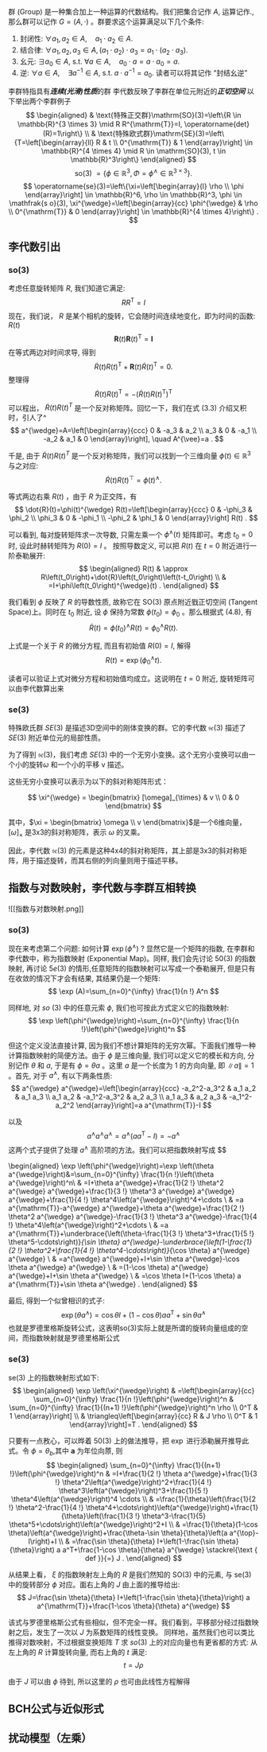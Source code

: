 群 (Group) 是一种集合加上一种运算的代数结构。我们把集合记作 $A$, 运算记作., 那么群可以记作 $G=(A, \cdot)$ 。群要求这个运算满足以下几个条件:
1. 封闭性: $\forall a_1, a_2 \in A, \quad a_1 \cdot a_2 \in A$.
2. 结合律: $\forall a_1, a_2, a_3 \in A,\left(a_1 \cdot a_2\right) \cdot a_3=a_1 \cdot\left(a_2 \cdot a_3\right)$.
3. 幺元: $\exists a_0 \in A$, s.t. $\forall a \in A, \quad a_0 \cdot a=a \cdot a_0=a$.
4. 逆: $\forall a \in A, \quad \exists a^{-1} \in A$, s.t. $a \cdot a^{-1}=a_0$.
读者可以将其记作 “封结幺逆”

李群特指具有***连续(光滑)性质***的群
李代数反映了李群在单位元附近的***正切空间***
以下举出两个李群例子
$$
\begin{aligned}
& \text{特殊正交群}\mathrm{SO}(3)=\left\{R \in \mathbb{R}^{3 \times 3} \mid R R^{\mathrm{T}}=I, \operatorname{det}(R)=1\right\} \\
& \text{特殊欧式群}\mathrm{SE}(3)=\left\{T=\left[\begin{array}{ll}
R & t \\
0^{\mathrm{T}} & 1
\end{array}\right] \in \mathbb{R}^{4 \times 4} \mid R \in \mathrm{SO}(3), t \in \mathbb{R}^3\right\}
\end{aligned}
$$
$$
\text { so(3) }=\left\{\phi \in \mathbb{R}^3, \Phi=\phi^{\wedge} \in \mathbb{R}^{3 \times 3}\right\} .
$$
$$
\operatorname{se}(3)=\left\{\xi=\left[\begin{array}{l}
\rho \\
\phi
\end{array}\right] \in \mathbb{R}^6, \rho \in \mathbb{R}^3, \phi \in \mathfrak{s o}(3), \xi^{\wedge}=\left[\begin{array}{cc}
\phi^{\wedge} & \rho \\
0^{\mathrm{T}} & 0
\end{array}\right] \in \mathbb{R}^{4 \times 4}\right\} .
$$
## 李代数引出
### so(3)
考虑任意旋转矩阵 $R$, 我们知道它满足:
$$
R R^{\mathrm{T}}=I
$$
现在，我们说， $R$ 是某个相机的旋转，它会随时间连续地变化，即为时间的函数: $R(t)$ 
$$
\boldsymbol{R}(t) \boldsymbol{R}(t)^{\mathrm{T}}=\boldsymbol{I}
$$
在等式两边对时间求导, 得到
$$
\dot{R}(t) R(t)^{\mathrm{T}}+\boldsymbol{R}(t) \dot{R}(t)^{\mathrm{T}}=0 .
$$
整理得
$$
\dot{R}(t) R(t)^{\mathrm{T}}=-\left(\dot{R}(t) R(t)^{\mathrm{T}}\right)^{\mathrm{T}}
$$
可以程出， $\dot{R}(t) R(t)^T$ 是一个反对称矩阵。回忆一下，我们在式 (3.3) 介绍又积时，引人了^
$$
a^{\wedge}=A=\left[\begin{array}{ccc}
0 & -a_3 & a_2 \\
a_3 & 0 & -a_1 \\
-a_2 & a_1 & 0
\end{array}\right], \quad A^{\vee}=a .
$$

千是, 由于 $\dot{R}(t) R(t)^T$ 是一个反对称矩阵，我们可以找到一个三维向量 $\phi(t) \in \mathbb{R}^3$ 与之对应:
$$
\dot{R}(t) R(t)^{\top}=\phi(t)^{\wedge} .
$$

等式两边右乘 $R(t)$ ，由于 $R$ 为正交阵，有
$$
\dot{R}(t)=\phi(t)^{\wedge} R(t)=\left[\begin{array}{ccc}
0 & -\phi_3 & \phi_2 \\
\phi_3 & 0 & -\phi_1 \\
-\phi_2 & \phi_1 & 0
\end{array}\right] R(t) .
$$

可以看到, 每对旋转矩阵求一次导数, 只需左乘一个 $\phi^{\wedge}(t)$ 矩阵即可。考虑 $t_0=0$ 时, 设此时赫转矩阵为 $R(0)=I$ 。 按照导数定义, 可以把 $R(t)$ 在 $t=0$ 附近进行一阶泰勒展开:
$$
\begin{aligned}
R(t) & \approx R\left(t_0\right)+\dot{R}\left(t_0\right)\left(t-t_0\right) \\
& =I+\phi\left(t_0\right)^{\wedge}(t) .
\end{aligned}
$$

我们看到 $\phi$ 反映了 $R$ 的导数性质, 故称它在 $\mathrm{SO}(3)$ 原点附近戥正切空间 (Tangent Space)上。同时在 $t_0$ 附近, 设 $\phi$ 保持为常数 $\phi\left(t_0\right)=\phi_0$ 。那么根据式 (4.8), 有
$$
\dot{R}(t)=\phi\left(t_0\right)^{\wedge} R(t)=\phi_0^{\wedge} R(t) .
$$

上式是一个关于 $R$ 的微分方程, 而且有初始值 $R(0)=I$, 解得
$$
R(t)=\exp \left(\phi_0^{\wedge} t\right) .
$$

读者可以验证上式对微分方程和初始值均成立。这说明在 $t=0$ 附近, 旋转矩阵可以由李代数算出来
### se(3)
特殊欧氏群 $SE(3)$ 是描述3D空间中的刚体变换的群。它的李代数 $\mathfrak{se}(3)$ 描述了$SE(3)$ 附近单位元的局部性质。

为了得到 $\mathfrak{se}(3)$，我们考虑 $SE(3)$ 中的一个无穷小变换。这个无穷小变换可以由一个小的旋转$\omega$ 和一个小的平移 v 描述。

这些无穷小变换可以表示为以下的斜对称矩阵形式：

$$
\xi^{\wedge} = \begin{bmatrix}
[\omega]_{\times} & v \\
0 & 0
\end{bmatrix}
$$

其中，$\xi = \begin{bmatrix} \omega \\ v \end{bmatrix}$是一个6维向量，$[\omega]_{\times}$ 是3x3的斜对称矩阵，表示 $\omega$ 的叉乘。

因此，李代数 $\mathfrak{se}(3)$ 的元素是这种4x4的斜对称矩阵，其上部是3x3的斜对称矩阵，用于描述旋转，而其右侧的列向量则用于描述平移。

## 指数与对数映射，李代数与李群互相转换
![[指数与对数映射.png]]
### so(3)
现在来考虑第二个问题: 如何计算 $\exp \left(\phi^{\wedge}\right)$ ? 显然它是一个矩阵的指数, 在李群和李代数中，称为指数映射 (Exponential Map)。同样, 我们会先讨论 $50(3)$ 的指数映射, 再讨论 $5 e(3)$ 的情形,任意矩阵的指数映射可以写成一个泰勒展开, 但是只有在收敛的情况下才会有结果, 其结果仍是一个矩阵:
$$
\exp (A)=\sum_{n=0}^{\infty} \frac{1}{n !} A^n
$$

同样地, 对 $so$ (3) 中的任意元索 $\phi$, 我们也可按此方式定义它的指数映射:
$$
\exp \left(\phi^{\wedge}\right)=\sum_{n=0}^{\infty} \frac{1}{n !}\left(\phi^{\wedge}\right)^n
$$

但这个定义没法直接计算, 因为我们不想计算矩阵的无穷次幂。下面我们推导一种计算指数映射的简便方法。由于 $\phi$ 是三维向量, 我们可以定义它的模长和方向, 分别记作 $\theta$ 和 $a$, 于是有 $\phi=\theta a$ 。这里 $a$ 是一个长度为 1 的方向向量, 即 $\|a\|=1$ 。首先, 对于 $a^{\wedge}$, 有以下两条性质:
$$
a^{\wedge} a^{\wedge}=\left[\begin{array}{ccc}
-a_2^2-a_3^2 & a_1 a_2 & a_1 a_3 \\
a_1 a_2 & -a_1^2-a_3^2 & a_2 a_3 \\
a_1 a_3 & a_2 a_3 & -a_1^2-a_2^2
\end{array}\right]=a a^{\mathrm{T}}-I
$$

以及
$$
a^{\wedge} a^{\wedge} a^{\wedge}=a^{\wedge}\left(a a^{\mathrm{T}}-I\right)=-a^{\wedge}
$$
这两个式子提供了处理 $a^{\wedge}$ 高阶项的方法。我们可以把指数映射写成
$$

$$
$$
\begin{aligned}
\exp \left(\phi^{\wedge}\right)=\exp \left(\theta a^{\wedge}\right)&=\sum_{n=0}^{\infty} \frac{1}{n !}\left(\theta a^{\wedge}\right)^n\\
& =I+\theta a^{\wedge}+\frac{1}{2 !} \theta^2 a^{\wedge} a^{\wedge}+\frac{1}{3 !} \theta^3 a^{\wedge} a^{\wedge} a^{\wedge}+\frac{1}{4 !} \theta^4\left(a^{\wedge}\right)^4+\cdots \\
& =a a^{\mathrm{T}}-a^{\wedge} a^{\wedge}+\theta a^{\wedge}+\frac{1}{2 !} \theta^2 a^{\wedge} a^{\wedge}-\frac{1}{3 !} \theta^3 a^{\wedge}-\frac{1}{4 !} \theta^4\left(a^{\wedge}\right)^2+\cdots \\
& =a a^{\mathrm{T}}+\underbrace{\left(\theta-\frac{1}{3 !} \theta^3+\frac{1}{5 !} \theta^5-\cdots\right)}_{\sin \theta} a^{\wedge}-\underbrace{\left(1-\frac{1}{2 !} \theta^2+\frac{1}{4 !} \theta^4-\cdots\right)}_{\cos \theta} a^{\wedge} a^{\wedge} \\
& =a^{\wedge} a^{\wedge}+I+\sin \theta a^{\wedge}-\cos \theta a^{\wedge} a^{\wedge} \\
& =(1-\cos \theta) a^{\wedge} a^{\wedge}+I+\sin \theta a^{\wedge} \\
& =\cos \theta I+(1-\cos \theta) a a^{\mathrm{T}}+\sin \theta a^{\wedge} .
\end{aligned}
$$

最后, 得到一个似曾相识的式子:
$$
\exp \left(\theta a^{\wedge}\right)=\cos \theta I+(1-\cos \theta) a a^{\mathrm{T}}+\sin \theta a^{\wedge}
$$
也就是罗德里格斯旋转公式，这表明so(3)实际上就是所谓的旋转向量组成的空间，而指数映射就是罗德里格斯公式
### se(3)
se(3) 上的指数映射形式如下:
$$
\begin{aligned}
\exp \left(\xi^{\wedge}\right) & =\left[\begin{array}{cc}
\sum_{n=0}^{\infty} \frac{1}{n !}\left(\phi^{\wedge}\right)^n & \sum_{n=0}^{\infty} \frac{1}{(n+1) !}\left(\phi^{\wedge}\right)^n \rho \\
0^T & 1
\end{array}\right] \\
& \triangleq\left[\begin{array}{cc}
R & J \rho \\
0^T & 1
\end{array}\right]=T .
\end{aligned}
$$

只要有一点敄心，可以晔着 $50(3)$ 上的做法推导，把 $\exp$ 进行添勒展开推导此式。令 $\phi=\theta_b$,其中 $\boldsymbol{a}$ 为年位向蒝, 则
$$
\begin{aligned}
\sum_{n=0}^{\infty} \frac{1}{(n+1) !}\left(\phi^{\wedge}\right)^n & =I+\frac{1}{2 !} \theta a^{\wedge}+\frac{1}{3 !} \theta^2\left(a^{\wedge}\right)^2+\frac{1}{4 !} \theta^3\left(a^{\wedge}\right)^3+\frac{1}{5 !} \theta^4\left(a^{\wedge}\right)^4 \cdots \\
& =\frac{1}{\theta}\left(\frac{1}{2 !} \theta^2-\frac{1}{4 !} \theta^4+\cdots\right)\left(a^{\wedge}\right)+\frac{1}{\theta}\left(\frac{1}{3 !} \theta^3-\frac{1}{5} \theta^5+\cdots\right)\left(a^{\wedge}\right)^2+I \\
& =\frac{1}{\theta}(1-\cos \theta)\left(a^{\wedge}\right)+\frac{\theta-\sin \theta}{\theta}\left(a a^{\top}-I\right)+I \\
& =\frac{\sin \theta}{\theta} I+\left(1-\frac{\sin \theta}{\theta}\right) a a^T+\frac{1-\cos \theta}{\theta} a^{\wedge} \stackrel{\text { def }}{=} J .
\end{aligned}
$$

从结果上看， $\xi$ 的指数映射左上角的 $R$ 是我们然知的 $\mathrm{SO}(3)$ 中的元素, 与 $\mathrm{se}(3)$ 中的旋转部分 $\phi$ 对应。面右上角的 $J$ 由上面的推导给出:
$$
J=\frac{\sin \theta}{\theta} I+\left(1-\frac{\sin \theta}{\theta}\right) a a^{\mathrm{T}}+\frac{1-\cos \theta}{\theta} a^{\wedge}
$$

该式与罗德里格斯公式有些相似，但不完全一样。我们看到，平移部分经过指数映射之后，发生了一次以 $J$ 为系数矩阵的线性变换。
同样地，虽然我们也可以类比推得对数咉射，不过根据变换矩阵 $T$ 求 $so(3)$ 上的对应向量也有更省都的方式: 从左上角的 $R$ 计算旋转向量, 而右上角的 $t$ 满足:
$$
t=J \rho
$$

由于 $J$ 可以由 $\phi$ 待到, 所以这里的 $\rho$ 也可由此线性方程解得
## BCH公式与近似形式

## 扰动模型（左乘）